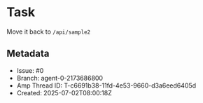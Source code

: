 # Task

Move it back to `/api/sample2`

## Metadata

- Issue: #0
- Branch: agent-0-2173686800
- Amp Thread ID: T-c6691b38-11fd-4e53-9660-d3a6eed6405d
- Created: 2025-07-02T08:00:18Z

